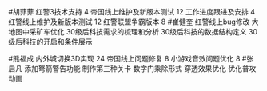 
#胡菲菲 
红警3技术支持 4
帝国线上维护及新版本测试     12
工作进度跟进及安排   4
红警线上维护及新版本测试    12
红警联盟争霸版本 8
#崔健奎 
红警线上bug修改
大地图中采矿车优化
30级后科技需求的梳理和分析
30级后科技的数据结构定义
30级后科技的开启和条件展示


#熊福成 
内外城切换3D实现                                    24
帝国线上问题修复                                    8
小游戏音效问题优化                                 8
#张启凡 
添加弩箭警告功能
制作第三种关卡
数字门乘除形式
穿透效果优化
优化普攻动画
